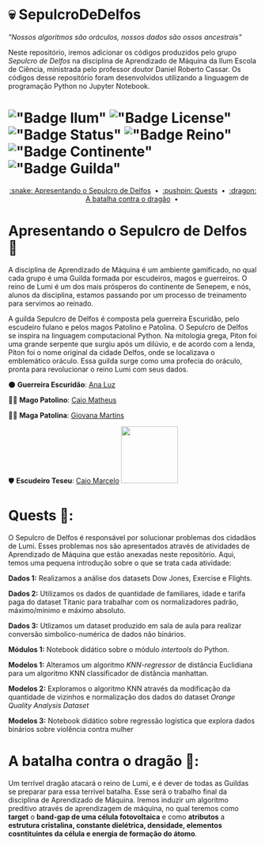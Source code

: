 # :skull: SepulcroDeDelfos 

*"Nossos algoritmos são oráculos, nossos dados são ossos ancestrais"*

Neste repositório, iremos adicionar os códigos produzidos pelo grupo *Sepulcro de Delfos* na disciplina de Aprendizado de Máquina da Ilum Escola de Ciência, ministrada pelo professor doutor Daniel Roberto Cassar. Os códigos desse repositório foram desenvolvidos utilizando a linguagem de programação Python no Jupyter Notebook.

# !["Badge Ilum"](https://img.shields.io/badge/Ilum%20-%20purple) !["Badge License"](https://img.shields.io/badge/License%20-%20MIT%20-%20green) !["Badge Status"](https://img.shields.io/badge/Status-Em_constru%C3%A7%C3%A3o-yellow) !["Badge Reino"](https://img.shields.io/badge/Reino-Lumi-violet) !["Badge Continente"](https://img.shields.io/badge/Continente-Senepem-red) !["Badge Guilda"](https://img.shields.io/badge/Guilda-Sepulcro_de_Delfos-black)

<p align="center">
  <a href="[#Apresentando o Sepulcro de Delfos :snake:]">:snake: Apresentando o Sepulcro de Delfos</a> &nbsp;&bull;&nbsp;
  <a href="[#Quests :pushpin:]">:pushpin: Quests</a> &nbsp;&bull;&nbsp;
  <a href="[#A batalha contra o dragão :dragon:]">:dragon: A batalha contra o dragão</a> &nbsp;&bull;&nbsp
</p>
 

# Apresentando o Sepulcro de Delfos :snake:
A disciplina de Aprendizado de Máquina é um ambiente gamificado, no qual cada grupo é uma Guilda formada por escudeiros, magos e guerreiros. O reino de Lumi é um dos mais prósperos do continente de Senepem, e nós, alunos da disciplina, estamos passando por um processo de treinamento para servimos ao reinado.

A guilda Sepulcro de Delfos é composta pela guerreira Escuridão, pelo escudeiro fulano e pelos magos Patolino e Patolina. O Sepulcro de Delfos se inspira na linguagem computacional Python. Na mitologia grega, Píton foi uma grande serpente que surgiu após um dilúvio, e de acordo com a lenda, Píton foi o nome original da cidade Delfos, onde se localizava o emblemático oráculo. Essa guilda surge como uma profecia do oráculo, pronta para revolucionar o reino Lumi com seus dados.

:new_moon: **Guerreira Escuridão**: [Ana Luz](https://github.com/LuzMendes)

:mage_man: **Mago Patolino**: [Caio Matheus](https://github.com/Caiomld)

:mage_woman: **Maga Patolina**: [Giovana Martins](https://github.com/giovana2005)

:shield: **Escudeiro Teseu**: [Caio Marcelo](https://github.com/CaioRuas24010) <img loading="Circle" src="https://avatars.githubusercontent.com/CaioRuas24010" width=115><br>

# Quests :pushpin::
O Sepulcro de Delfos é responsável por solucionar problemas dos cidadãos de Lumi. Esses problemas nos são apresentados através de atividades de Aprendizado de Máquina que estão anexadas neste repositório. Aqui, temos uma pequena introdução sobre o que se trata cada atividade:

**Dados 1:** Realizamos a análise dos datasets Dow Jones, Exercise e Flights.

**Dados 2:** Utilizamos os dados de quantidade de familiares, idade e tarifa paga do dataset Titanic para trabalhar com os normalizadores padrão, máximo/mínimo e máximo absoluto.

**Dados 3:** Utlizamos um dataset produzido em sala de aula para realizar conversão simbolico-numérica de dados não binários.

**Módulos 1:** Notebook didático sobre o módulo *intertools* do Python.

**Modelos 1:** Alteramos um algoritmo *KNN-regressor* de distância Euclidiana para um algoritmo KNN classificador de distância manhattan.

**Modelos 2:** Exploramos o algoritmo KNN através da modificação da quantidade de vizinhos e normalização dos dados do dataset *Orange Quality Analysis Dataset*

**Modelos 3:** Notebook didático sobre regressão logística que explora dados binários sobre violência contra mulher

# A batalha contra o dragão :dragon::
Um terrível dragão atacará o reino de Lumi, e é dever de todas as Guildas se preparar para essa terrível batalha. Esse será o trabalho final da disciplina de Aprendizado de Máquina. Iremos induzir um algoritmo preditivo através de aprendizagem de máquina, no qual teremos como **target** o **band-gap de uma célula fotovoltaica** e como **atributos** a **estrutura cristalina, constante dielétrica, densidade, elementos cosntituintes da célula e energia de formação do átomo**. 




